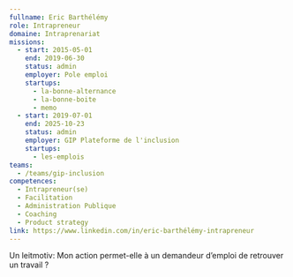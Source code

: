 ```yaml
---
fullname: Eric Barthélémy
role: Intrapreneur
domaine: Intraprenariat
missions:
  - start: 2015-05-01
    end: 2019-06-30
    status: admin
    employer: Pole emploi
    startups:
      - la-bonne-alternance
      - la-bonne-boite
      - memo
  - start: 2019-07-01
    end: 2025-10-23
    status: admin
    employer: GIP Plateforme de l'inclusion
    startups:
      - les-emplois
teams:
  - /teams/gip-inclusion
competences:
  - Intrapreneur(se)
  - Facilitation
  - Administration Publique
  - Coaching
  - Product strategy
link: https://www.linkedin.com/in/eric-barthélémy-intrapreneur
---
```

Un leitmotiv: Mon action permet-elle à un demandeur d’emploi de retrouver un travail ?
